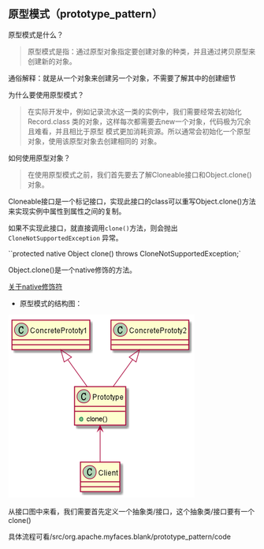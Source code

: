 ## 原型模式（prototype_pattern）

原型模式是什么？

> 原型模式是指：通过原型对象指定要创建对象的种类，并且通过拷贝原型来
创建新的对象。

通俗解释：就是从一个对象来创建另一个对象，不需要了解其中的创建细节

为什么要使用原型模式？

> 在实际开发中，例如记录流水这一类的实例中，我们需要经常去初始化Record.class
类的对象，这样每次都需要去new一个对象，代码极为冗余且难看，并且相比于原型
模式更加消耗资源。所以通常会初始化一个原型对象，使用该原型对象去创建相同的
对象。

如何使用原型对象？

> 在使用原型模式之前，我们首先要去了解Cloneable接口和Object.clone()对象。

Cloneable接口是一个标记接口，实现此接口的class可以重写Object.clone()方法
来实现实例中属性到属性之间的复制。

如果不实现此接口，就直接调用`clone()`方法，则会抛出`CloneNotSupportedException`
异常。

``protected native Object clone() throws CloneNotSupportedException;`

Object.clone()是一个native修饰的方法。

[关于native修饰符](https://blog.csdn.net/xzknet/article/details/3275861)

- 原型模式的结构图：

![](../../../../../../../../src/uml/prototype/prototype_struct.png)

从接口图中来看，我们需要首先定义一个抽象类/接口，这个抽象类/接口要有一个clone()

具体流程可看/src/org.apache.myfaces.blank/prototype_pattern/code
